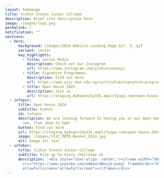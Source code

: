 ```yaml
---
layout: homepage
title: Yishun Innova Junior College
description: Brief site description here
image: /images/logo.png
permalink: /
notification: ""
sections:
  - hero:
      background: /images/2024_Website_Landing_Page_Gif__5_.gif
      variant: center
      key_highlights:
        - title: Social Media
          description: Check out our Instagram
          url: https://www.instagram.com/yishuninnovajc
        - title: Signature Programmes
          description: Find out more
          url: https://www.yijc.moe.edu.sg/curriculum/signature-programmes/
        - title: Open House 2024
          description: Join us
          url: https://staging.dy8spnni5p31k.amplifyapp.com/open-house-2024/overview/
  - infopic:
      title: Open House 2024
      subtitle: Events
      id: infopic
      description: We are looking forward to having you at our Open House 2024 on 12
        Jan, from 10am to 5pm!
      button: Find out more
      url: https://staging.dy8spnni5p31k.amplifyapp.com/open-house-2024/overview/
      image: /images/YIJC_MOTD_Banner_2024.jpg
      alt: Image alt text
  - infobar:
      title: Yishun Innova Junior College
      subtitle: Rise up to every challenge at
      description: '<div style="text-align: center;"><iframe width="560" height="315"
        src="https://www.youtube.com/embed/GNoojU-pzeg" frameborder="0"
        allowfullscreen="allowfullscreen"></iframe></div>'
---
```

